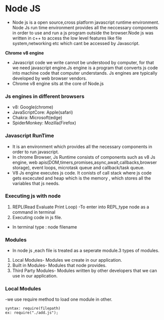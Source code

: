 # Node JS

- Node js is a open source,cross platform javascript runtime environment. Node Js run time environment provides all the neccessary components in order to use and run a 
 js program outside the browser.Node js was written in c++ to access the low level features like file system,networking etc which cant be accessed by Javascript. 
 
 
**Chrome v8 engine** 

- Javascript code we write cannot be understood by computer, for that we need javascript engine.Js engine is a program that converts js code into machine code that 
computer understands. Js engines are typically developed by web browser vendors.
- Chrome v8 engine sits at the core of Node.js


### Js engines in different browsers

- v8: Google(chrome)
- JavaScriptCore: Apple(safari) 
- Chakra: Microsoft(edge)
- SpiderMonkey: Mozilla(Firefox)

### Javascript RunTime

- It is an environment which provides all the necessary components in order to run javascript.
- In chrome Browser, Js Runtime consists of  components such as v8 Js engine, web apis(DOM,timers,promises,async,await,callbacks,browser storage), event loops,
microtask queue and callback/task queue.
- V8 Js engine executes js code. It conists of call stack where js code gets excecuted and heap which is the memory , which stores all the variables that 
js needs.

### Executing js with node
1. REPL(Read Evaluate Print Loop)
-To enter into REPL,type node as a command in terminal
2. Executing code in js file.
- In terminal type : node filename

### Modules
- In node js ,each file is treated as a seperate module.3 types of modules.
1. Local Modules- Modules we create in our application.
2. Built in Modules- Modules that node provides.
3. Third Party Modules- Modules written by other developers that we can use in our application.

### Local Modules
-we use require method to load one module in other.

```
syntax: require(filepath)
ex: require("./add.js");
```

